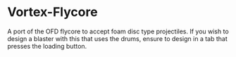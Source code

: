 # Vortex-Flycore
 A port of the OFD flycore to accept foam disc type projectiles. If you wish to design a blaster with this that uses the drums, ensure to design in a tab that presses the loading button. 

